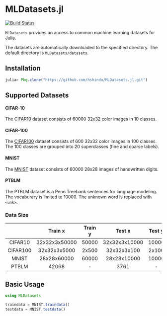 # MLDatasets.jl
[![Build Status](https://travis-ci.org/hshindo/MLDatasets.jl.svg?branch=master)](https://travis-ci.org/hshindo/MLDatasets.jl)

`MLDatasets` provides an access to common machine learning datasets for [Julia](http://julialang.org/).

The datasets are automatically downloaded to the specified directory.
The default directory is `MLDatasets/datasets`.

## Installation
```julia
julia> Pkg.clone("https://github.com/hshindo/MLDatasets.jl.git")
```

## Supported Datasets
#### CIFAR-10
The [CIFAR10](https://www.cs.toronto.edu/~kriz/cifar.html) dataset consists of 60000 32x32 color images in 10 classes.

#### CIFAR-100
The [CIFAR100](https://www.cs.toronto.edu/~kriz/cifar.html) dataset consists of 600 32x32 color images in 100 classes. The 100 classes are grouped into 20 superclasses (fine and coarse labels).

#### MNIST
The [MNIST](http://yann.lecun.com/exdb/mnist/) dataset consists of 60000 28x28 images of handwritten digits.

#### PTBLM
The PTBLM dataset is a Penn Treebank sentences for language modeling.
The vocaburary is limited to 10000.
The unknown word is replaced with `<unk>`.

### Data Size
| | Train x | Train y | Test x | Test y |
|:---:|:---:|:---:|:---:|:---:|
| CIFAR10 | 32x32x3x50000 | 50000 | 32x32x3x10000 | 10000 |
| CIFAR100 | 32x32x3x5000 | 2x500 | 32x32x3x100 | 2x100 |
| MNIST | 28x28x60000 | 60000 | 28x28x10000 | 10000 |
| PTBLM | 42068 | - | 3761 | - |

## Basic Usage
```julia
using MLDatasets

traindata = MNIST.traindata()
testdata = MNIST.testdata()
```

